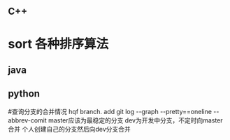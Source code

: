 ## C++
# sort 各种排序算法
## java
## python
#查询分支的合并情况
hqf branch. add
git log --graph --pretty==oneline --abbrev-comit
master应该为最稳定的分支
dev为开发中分支，不定时向master合并
个人创建自己的分支然后向dev分支合并

